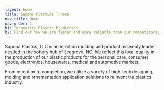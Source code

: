 ```yaml
---
layout: home
title: Sapona Plastics | Home
nav-title: Home
nav-order: 1
h1: Innovative Plastic Production
h2: Find out how we are faster and more reliable than our competitors, at a fraction of the cost
---
```


Sapona Plastics, LLC is an injection molding and product assembly leader nestled in the pottery hub of Seagrove, NC. We reflect this local quality in the production of our plastic products for the personal care, consumer goods, electronics, housewares, medical and automotive markets.

From inception to completion, we utilize a variety of high-tech designing, molding and ornamentation application solutions to reinvent the plastics industry.